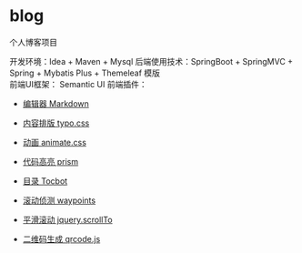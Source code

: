 # blog
个人博客项目

开发环境：Idea + Maven + Mysql
后端使用技术：SpringBoot + SpringMVC + Spring + Mybatis Plus + Themeleaf 模版  
前端UI框架： Semantic UI
前端插件：

- [编辑器 Markdown](https://pandao.github.io/editor.md/)

- [内容排版 typo.css](https://github.com/sofish/typo.css)

- [动画 animate.css](https://animate.style/)

- [代码高亮 prism](https://github.com/PrismJS/prism)

- [目录 Tocbot](https://tscanlin.github.io/tocbot/)

- [滚动侦测 waypoints](http://imakewebthings.com/waypoints/)

- [平滑滚动 jquery.scrollTo](https://github.com/flesler/jquery.scrollTo)

- [二维码生成 qrcode.js](https://davidshimjs.github.io/qrcodejs/)

    